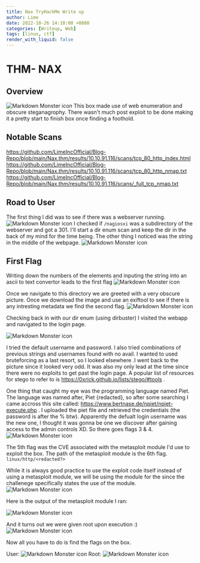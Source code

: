 ```yaml
---
title: Nax TryHackMe Write up
author: Lime
date: 2022-10-26 14:10:00 +0800
categories: [Writeup, Web]
tags: [linux, ctf]
render_with_liquid: false
---
```


# THM- NAX

## Overview
<img src="https://raw.githubusercontent.com/LimeIncOfficial/Blog-Repo/main/Nax.thm/Screen%20Shot%202022-03-17%20at%2012.02.35%20AM.png"
     alt="Markdown Monster icon"
     style="width: auto; max-width: 100%; height: auto;" />
This box made use of web enumeration and obscure steganagrophy. There wasn't much post exploit to be done making it a pretty start to finish box once finding a foothold. 

## Notable Scans
https://github.com/LimeIncOfficial/Blog-Repo/blob/main/Nax.thm/results/10.10.91.116/scans/tcp_80_http_index.html
https://github.com/LimeIncOfficial/Blog-Repo/blob/main/Nax.thm/results/10.10.91.116/scans/tcp_80_http_nmap.txt
https://github.com/LimeIncOfficial/Blog-Repo/blob/main/Nax.thm/results/10.10.91.116/scans/_full_tcp_nmap.txt

## Road to User
The first thing I did was to see if there was a webserver running. 
<img src="https://raw.githubusercontent.com/LimeIncOfficial/Blog-Repo/main/Nax.thm/Screen%20Shot%202022-03-17%20at%2012.25.06%20AM.png"
     alt="Markdown Monster icon"
     style="width: auto; max-width: 100%; height: auto;" />
I checked if `/nagiosxi` was a subdirectory of the webserver and got a 301. I'll start a dir enum scan and keep the dir in the back of my mind for the time being. The other thing I noticed was the string in the middle of the webpage.
<img src="https://raw.githubusercontent.com/LimeIncOfficial/Blog-Repo/main/Nax.thm/Screen%20Shot%202022-03-17%20at%201.00.06%20AM.png"
     alt="Markdown Monster icon"
     style="width: auto; max-width: 100%; height: auto;" />

## First Flag 
 Writing down the numbers of the elements and inputing the string into an ascii to text convertor leads to the first flag 
<img src="https://raw.githubusercontent.com/LimeIncOfficial/Blog-Repo/main/Nax.thm/Screen%20Shot%202022-03-17%20at%2012.33.28%20AM.png"
     alt="Markdown Monster icon"
     style="width: auto; max-width: 100%; height: auto;" />
 
 Once we navigate to this directory we are greeted with a very obscure picture. Once we download the image and use an exiftool to see if there is any intresting metadata we find the second flag.
<img src="https://raw.githubusercontent.com/LimeIncOfficial/Blog-Repo/main/Nax.thm/Screen%20Shot%202022-03-17%20at%2012.36.52%20AM.png"
     alt="Markdown Monster icon"
     style="width: auto; max-width: 100%; height: auto;" />
 
 Checking back in with our dir enum (using dirbuster) I visited the webapp and navigated to the login page.
 
<img src="https://raw.githubusercontent.com/LimeIncOfficial/Blog-Repo/main/Nax.thm/Screen%20Shot%202022-03-17%20at%201.00.06%20AM.png"
     alt="Markdown Monster icon"
     style="width: auto; max-width: 100%; height: auto;" />
 
 I tried the default username and password. I also tried combinations of previous strings and usernames found with no avail. I wanted to used bruteforcing as a last resort, so I looked elsewhere .I went back to the picture since it looked very odd. It was also my only lead at the time since there were no exploits to get past the login page. A popular list of resources for stego to refer to is https://0xrick.github.io/lists/stego/#tools . 
 
 One thing that caught my eye was the programming language named Piet. The language was named after, Piet {redacted}, so after some searching I came accross this site called: https://www.bertnase.de/npiet/npiet-execute.php . I uploaded the piet file and retrieved the credentials (the password is after the % btw). Apparently the defualt login username was the new one, I thought it was gonna be one we discover after gaining access to the admin controls XD. So there goes flags 3 & 4. 
<img src="https://raw.githubusercontent.com/LimeIncOfficial/Blog-Repo/main/Nax.thm/Screen%20Shot%202022-03-17%20at%201.31.36%20AM.png"
     alt="Markdown Monster icon"
     style="width: auto; max-width: 100%; height: auto;" />
 
 The 5th flag was the CVE associated with the metasploit module I'd use to exploit the box. The path of the metasploit module is the 6th flag. `linux/http/<redacted?>`
 
 While it is always good practice to use the exploit code itself instead of using a metasploit module, we will be using the module for the since the challenege specifically states the use of the module. 
<img src="https://raw.githubusercontent.com/LimeIncOfficial/Blog-Repo/main/Nax.thm/Screen%20Shot%202022-03-17%20at%202.05.47%20AM.png"
     alt="Markdown Monster icon"
     style="width: auto; max-width: 100%; height: auto;" />
 
 Here is the output of the metasploit module I ran:
 
<img src="https://github.com/LimeIncOfficial/Blog-Repo/blob/main/Nax.thm/Screen%20Shot%202022-03-17%20at%202.14.08%20AM.png?raw=true"
     alt="Markdown Monster icon"
     style="width: auto; max-width: 100%; height: auto;" />
 
 And it turns out we were given root upon execution :)
 <img src="https://raw.githubusercontent.com/LimeIncOfficial/Blog-Repo/main/Nax.thm/Screen%20Shot%202022-03-17%20at%202.14.53%20AM.png"
     alt="Markdown Monster icon"
     style="width: auto; max-width: 100%; height: auto;" />
 
 Now all you have to do is find the flags on the box.
 
 User:
<img src="https://raw.githubusercontent.com/LimeIncOfficial/Blog-Repo/main/Nax.thm/Screen%20Shot%202022-03-17%20at%202.23.36%20AM.png"
     alt="Markdown Monster icon"
     style="width: auto; max-width: 100%; height: auto;" />
 Root:
<img src="https://raw.githubusercontent.com/LimeIncOfficial/Blog-Repo/main/Nax.thm/Screen%20Shot%202022-03-17%20at%202.17.20%20AM.png"
     alt="Markdown Monster icon"
     style="width: auto; max-width: 100%; height: auto;" />
